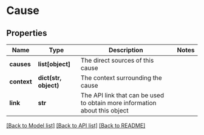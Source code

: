 # Cause

## Properties
Name | Type | Description | Notes
------------ | ------------- | ------------- | -------------
**causes** | **list[object]** | The direct sources of this cause | 
**context** | **dict(str, object)** | The context surrounding the cause | 
**link** | **str** | The API link that can be used to obtain more information about this object | 

[[Back to Model list]](../README.md#documentation-for-models) [[Back to API list]](../README.md#documentation-for-api-endpoints) [[Back to README]](../README.md)


